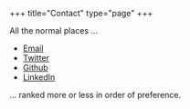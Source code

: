 +++
title="Contact"
type="page"
+++

All the normal places ...

- [Email](mailto:jbiesnecker@gmail.com)
- [Twitter](https://twitter.com/biesnecker)
- [Github](https://github.com/biesnecker)
- [LinkedIn](https://www.linkedin.com/in/biesnecker/)

... ranked more or less in order of preference.
